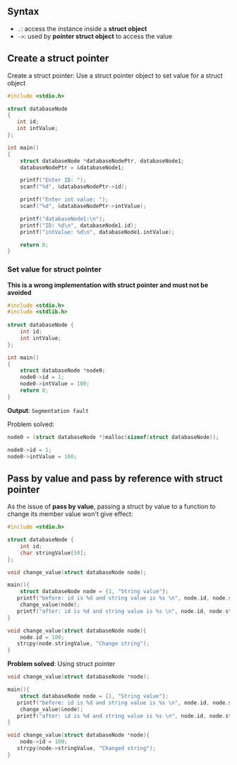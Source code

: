 ## Syntax

* ``.``: access the instance inside a **struct object**
* ``->``: used by **pointer struct object** to access the value

## Create a struct pointer

Create a struct pointer: Use a struct pointer object to set value for a struct object

```c
#include <stdio.h>

struct databaseNode
{
   int id;
   int intValue;
};

int main()
{
    struct databaseNode *databaseNodePtr, databaseNode1;
    databaseNodePtr = &databaseNode1;

    printf("Enter ID: ");
    scanf("%d", &databaseNodePtr->id);

    printf("Enter int value: ");
    scanf("%d", &databaseNodePtr->intValue);

    printf("databaseNode1:\n");
    printf("ID: %d\n", databaseNode1.id);
    printf("intValue: %d\n", databaseNode1.intValue);

    return 0;
}
```

### Set value for struct pointer

**This is a wrong implementation with struct pointer and must not be avoided**

```c
#include <stdio.h> 
#include <stdlib.h>
  
struct databaseNode { 
    int id;
    int intValue;
}; 

int main() 
{ 
    struct databaseNode *node0;
    node0->id = 1;
    node0->intValue = 100;
    return 0; 
} 
```
**Output**: ``Segmentation fault``

Problem solved:

```c
node0 = (struct databaseNode *)malloc(sizeof(struct databaseNode));

node0->id = 1;
node0->intValue = 100;
```

## Pass by value and pass by reference with struct pointer

As the issue of **pass by value**, passing a struct by value to a function to change its member value won't give effect:

```c
#include <stdio.h>

struct databaseNode {
	int id;
	char stringValue[50];
};

void change_value(struct databaseNode node);

main(){
	struct databaseNode node = {1, "String value"};
   printf("before: id is %d and string value is %s \n", node.id, node.stringValue);//before: id is 1 and string value is String value
	change_value(node);
   printf("after: id is %d and string value is %s \n", node.id, node.stringValue);//after: id is 1 and string value is String value 
}

void change_value(struct databaseNode node){
	node.id = 100;
   strcpy(node.stringValue, "Change string");
}
```
**Problem solved**: Using struct pointer

```c
void change_value(struct databaseNode *node);

main(){
	struct databaseNode node = {1, "String value"};
   printf("before: id is %d and string value is %s \n", node.id, node.stringValue);
	change_value(&node);
   printf("after: id is %d and string value is %s \n", node.id, node.stringValue);
}

void change_value(struct databaseNode *node){
	node->id = 100;
   strcpy(node->stringValue, "Changed string");
}
```
